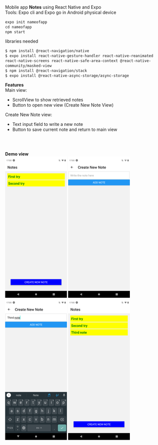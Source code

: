 Mobile app **Notes** using React Native and Expo  
Tools: Expo cli and Expo go in Android physical device

```
expo init nameofapp
cd nameofapp
npm start 
```


libraries needed  
```
$ npm install @react-navigation/native
$ expo install react-native-gesture-handler react-native-reanimated react-native-screens react-native-safe-area-context @react-native-community/masked-view
$ npm install @react-navigation/stack
$ expo install @react-native-async-storage/async-storage
```


**Features**  
Main view:    
   - ScrollView to show retrieved notes
   - Button to open new view (Create New Note View)
   
Create New Note view:  
  - Text input field to write a new note
  - Button to save current note and return to main view
  
<br />
<br />

**Demo view**  
<img src="Screenshot-1.png" width=200 />  <img src="Screenshot-2.png" width=200 />  <img src="Screenshot-3.png" width=200 />  <img src="Screenshot-4.png" width=200 />



